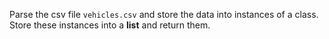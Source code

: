 <!--title={read()}-->

<!--badges={Python:150,Software Engineering:30}-->

<!--concepts={ParsingCSVFiles.mdx}-->

Parse the csv file `vehicles.csv` and store the data into instances of a class. Store these instances into a **list** and return them.